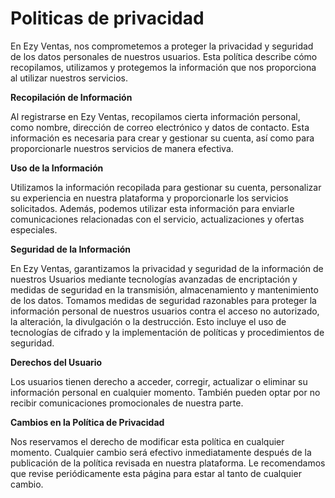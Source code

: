 # Politicas de privacidad

En Ezy Ventas, nos comprometemos a proteger la privacidad y seguridad de los datos personales de nuestros usuarios. Esta política describe cómo recopilamos, utilizamos y protegemos la información que nos proporciona al utilizar nuestros servicios.

**Recopilación de Información**

Al registrarse en Ezy Ventas, recopilamos cierta información personal, como nombre, dirección de correo electrónico y datos de contacto. Esta información es necesaria para crear y gestionar su cuenta, así como para proporcionarle nuestros servicios de manera efectiva.

**Uso de la Información**

Utilizamos la información recopilada para gestionar su cuenta, personalizar su experiencia en nuestra plataforma y proporcionarle los servicios solicitados. Además, podemos utilizar esta información para enviarle comunicaciones relacionadas con el servicio, actualizaciones y ofertas especiales.

**Seguridad de la Información**

En Ezy Ventas, garantizamos la privacidad y seguridad de la información de nuestros Usuarios mediante tecnologías avanzadas de encriptación y medidas de seguridad en la transmisión, almacenamiento y mantenimiento de los datos. Tomamos medidas de seguridad razonables para proteger la información personal de nuestros usuarios contra el acceso no autorizado, la alteración, la divulgación o la destrucción. Esto incluye el uso de tecnologías de cifrado y la implementación de políticas y procedimientos de seguridad.

**Derechos del Usuario**

Los usuarios tienen derecho a acceder, corregir, actualizar o eliminar su información personal en cualquier momento. También pueden optar por no recibir comunicaciones promocionales de nuestra parte.

**Cambios en la Política de Privacidad**

Nos reservamos el derecho de modificar esta política en cualquier momento. Cualquier cambio será efectivo inmediatamente después de la publicación de la política revisada en nuestra plataforma. Le recomendamos que revise periódicamente esta página para estar al tanto de cualquier cambio.